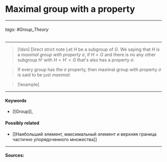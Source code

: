 # Maximal group with a property
***
###### tags: #Group_Theory 
***
>[!dsn] Direct strict note
>Let $H$ be a subgroup of $G$. We saying that $H$ is a *maximal group with property* $\sigma$, if $H<G$ and there is no any other subgroup $H'$ with $H<H'<G$ that's also has a property $\sigma$.

>If every group has the $\sigma$ property, then maximal group with property $\sigma$ is said to be just *maximal*.

>[!example] 
>
***
#### Keywords
- [[Group]],
#### Possibly related
- [[Наибольший элемент, максимальный элемент и верхняя граница частично упорядоченного множества]]
***
#### Sources: